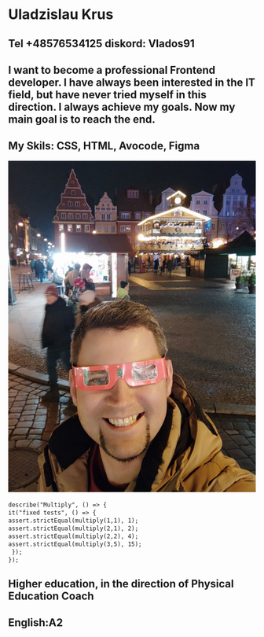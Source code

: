 # Uladzislau Krus

## Tel +48576534125 diskord: Vlados91

## I want to become a professional Frontend developer. I have always been interested in the IT field, but have never tried myself in this direction. I always achieve my goals. Now my main goal is to reach the end.

## My Skils: CSS, HTML, Avocode, Figma

![](I.jpg)

```
describe("Multiply", () => {
it("fixed tests", () => {
assert.strictEqual(multiply(1,1), 1);
assert.strictEqual(multiply(2,1), 2);
assert.strictEqual(multiply(2,2), 4);
assert.strictEqual(multiply(3,5), 15);
 });
});
```

## Higher education, in the direction of Physical Education Coach

## English:A2
